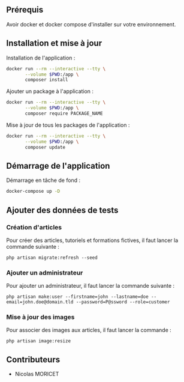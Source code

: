 ## Prérequis

Avoir docker et docker compose d'installer sur votre environnement.

## Installation et mise à jour

Installation de l'application :

```bash
docker run --rm --interactive --tty \
       --volume $PWD:/app \
       composer install
```

Ajouter un package à l'application :

```bash
docker run --rm --interactive --tty \
       --volume $PWD:/app \
       composer require PACKAGE_NAME
```

Mise à jour de tous les packages de l'application :

```bash
docker run --rm --interactive --tty \
       --volume $PWD:/app \
       composer update
```

## Démarrage de l'application

Démarrage en tâche de fond :

```bash
docker-compose up -D
```

## Ajouter des données de tests

### Création d'articles

Pour créer des articles, tutoriels et formations fictives, il faut lancer la commande suivante : 

`php artisan migrate:refresh --seed`

### Ajouter un administrateur

Pour ajouter un administrateur, il faut lancer la commande suivante : 

`php artisan make:user --firstname=john --lastname=doe --email=john.doe@domain.tld --password=P@ssword --role=customer`

### Mise à jour des images

Pour associer des images aux articles, il faut lancer la commande : 

`php artisan image:resize`

## Contributeurs

* Nicolas MORICET